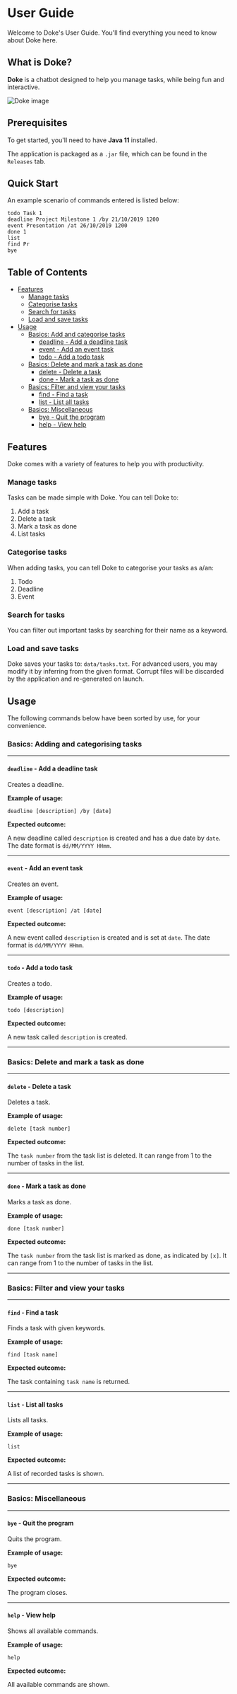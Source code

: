 # User Guide

Welcome to Doke's User Guide. You'll find everything you need to know about Doke here.

## What is Doke?

**Doke** is a chatbot designed to help you manage tasks, while being fun and interactive.

![Doke image](Ui.png)

## Prerequisites

To get started, you'll need to have **Java 11** installed.

The application is packaged as a `.jar` file, which can be found in the `Releases` tab.

## Quick Start

An example scenario of commands entered is listed below:

```
todo Task 1
deadline Project Milestone 1 /by 21/10/2019 1200
event Presentation /at 26/10/2019 1200
done 1
list
find Pr
bye
```

## Table of Contents
- [Features](#features)
    - [Manage tasks](#manage-tasks)
    - [Categorise tasks](#categorise-tasks)
    - [Search for tasks](#search-for-tasks)
    - [Load and save tasks](#load-and-save-tasks)
- [Usage](#usage)
    - [Basics: Add and categorise tasks](#basics-adding-and-categorising-tasks)
        - [deadline - Add a deadline task](#deadline---add-a-deadline-task)
        - [event - Add an event task](#deadline---add-a-deadline-task)
        - [todo - Add a todo task](#todo---add-a-todo-task)
    - [Basics: Delete and mark a task as done](#basics-delete-and-mark-a-task-as-done)
        - [delete - Delete a task](#delete---delete-a-task)
        - [done - Mark a task as done](#done---mark-a-task-as-done)
    - [Basics: Filter and view your tasks](#basics-filter-and-view-your-tasks)
        - [find - Find a task](#find---find-a-task)
        - [list - List all tasks](#list---list-all-tasks)
    - [Basics: Miscellaneous](#basics-miscellaneous)
        - [bye - Quit the program](#bye---quit-the-program)
        - [help - View help](#help---view-help)

## Features

Doke comes with a variety of features to help you with productivity.

### Manage tasks

Tasks can be made simple with Doke. You can tell Doke to:

1. Add a task
2. Delete a task
3. Mark a task as done
4. List tasks

### Categorise tasks

When adding tasks, you can tell Doke to categorise your tasks as a/an:

1. Todo
2. Deadline
3. Event

### Search for tasks

You can filter out important tasks by searching for their name as a keyword.

### Load and save tasks

Doke saves your tasks to: `data/tasks.txt`. For advanced users, you may modify it by inferring from the given format. Corrupt files will be discarded by the application and re-generated on launch.

## Usage

The following commands below have been sorted by use, for your convenience.

### Basics: Adding and categorising tasks

---

#### `deadline` - Add a deadline task

Creates a deadline.

**Example of usage:**

`deadline [description] /by [date]`

**Expected outcome:**

A new deadline called `description` is created and has a due date by `date`. The date format is `dd/MM/YYYY HHmm`.

---

#### `event` - Add an event task

Creates an event.

**Example of usage:**

`event [description] /at [date]`

**Expected outcome:**

A new event called `description` is created and is set at `date`. The date format is `dd/MM/YYYY HHmm`.

---

#### `todo` - Add a todo task

Creates a todo.

**Example of usage:**

`todo [description]`

**Expected outcome:**

A new task called `description` is created.

---

### Basics: Delete and mark a task as done

---

#### `delete` - Delete a task

Deletes a task.

**Example of usage:**

`delete [task number]`

**Expected outcome:**

The `task number` from the task list is deleted. It can range from 1 to the number of tasks in the list.

---

#### `done` - Mark a task as done

Marks a task as done.

**Example of usage:**

`done [task number]`

**Expected outcome:**

The `task number` from the task list is marked as done, as indicated by `[x]`. It can range from 1 to the number of tasks in the list.

---

### Basics: Filter and view your tasks

---

#### `find` - Find a task

Finds a task with given keywords.

**Example of usage:**

`find [task name]`

**Expected outcome:**

The task containing `task name` is returned.

---

#### `list` - List all tasks

Lists all tasks.

**Example of usage:**

`list`

**Expected outcome:**

A list of recorded tasks is shown.

---

### Basics: Miscellaneous

---

#### `bye` - Quit the program

Quits the program.

**Example of usage:**

`bye`

**Expected outcome:**

The program closes.

---

#### `help` - View help

Shows all available commands.

**Example of usage:**

`help`

**Expected outcome:**

All available commands are shown.
